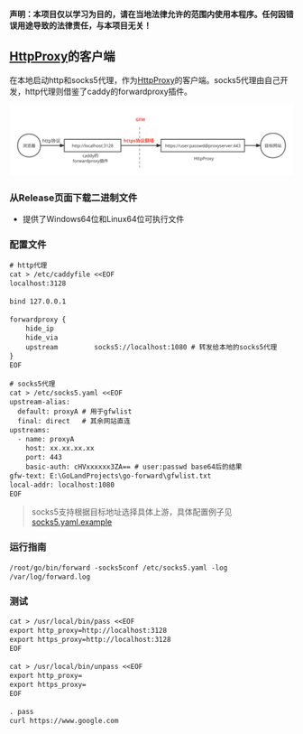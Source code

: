 **声明：本项目仅以学习为目的，请在当地法律允许的范围内使用本程序。任何因错误用途导致的法律责任，与本项目无关！**

## [HttpProxy](https://github.com/arloor/HttpProxy)的客户端

在本地启动http和socks5代理，作为[HttpProxy](https://github.com/arloor/HttpProxy)的客户端。socks5代理由自己开发，http代理则借鉴了caddy的forwardproxy插件。

![](/forward部署图.svg)

### 从Release页面下载二进制文件

- 提供了Windows64位和Linux64位可执行文件

### 配置文件

```shell
# http代理
cat > /etc/caddyfile <<EOF
localhost:3128

bind 127.0.0.1

forwardproxy {
    hide_ip
    hide_via
    upstream         socks5://localhost:1080 # 转发给本地的socks5代理
}
EOF

# socks5代理
cat > /etc/socks5.yaml <<EOF
upstream-alias:
  default: proxyA # 用于gfwlist
  final: direct   # 其余网站直连
upstreams:
  - name: proxyA
    host: xx.xx.xx.xx
    port: 443
    basic-auth: cHVxxxxxx3ZA== # user:passwd base64后的结果
gfw-text: E:\GoLandProjects\go-forward\gfwlist.txt
local-addr: localhost:1080
EOF
```

> socks5支持根据目标地址选择具体上游，具体配置例子见[socks5.yaml.example](/socks5.yaml.example)

### 运行指南

```shell
/root/go/bin/forward -socks5conf /etc/socks5.yaml -log /var/log/forward.log
```

### 测试

```shell
cat > /usr/local/bin/pass <<EOF
export http_proxy=http://localhost:3128
export https_proxy=http://localhost:3128
EOF

cat > /usr/local/bin/unpass <<EOF
export http_proxy=
export https_proxy=
EOF

. pass
curl https://www.google.com
```
